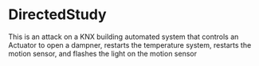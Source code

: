 # DirectedStudy
This is an attack on a KNX building automated system that controls an Actuator to open a dampner, restarts the temperature system, restarts the motion sensor, and flashes the light on the motion sensor
